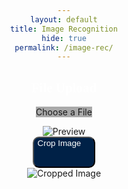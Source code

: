 ```yaml
---
layout: default
title: Image Recognition
hide: true
permalink: /image-rec/
---
```


<style>
  @font-face {
    font-family: 'Collegiate Inside';
    src: url("/jcc_frontend/assets/fonts/CollegiateInsideFLF.ttf");
    font-weight: normal;
    font-style: normal;
}

  body {
    justify-content: center;
    text-align: center;

    h2 {
      color: white;
      font-family: 'Collegiate Inside';
      font-weight: bold;
    }
  }
  .button {
    width: 20%;
    height: 50px;
    background-color: rgb(0, 33, 71); 
    color: white;
    border-radius: 10px;
    margin: auto;
    padding: auto;
    display: flex;
  }
  .label {
    width: auto;
    height: auto;
    background-color: darkgrey;
    margin: auto;
    padding: auto;
  }
  
</style>

<head>
    <link rel="stylesheet" href="https://unpkg.com/cropperjs@1.5.12/dist/cropper.css">
</head>

<body>
    <h2>File Upload</h2> 
    <input type="file" id="fileInput" style="display: none">
    <label class="label" for="fileInput" id="customButton">Choose a File</label>
      <p id="fileName"></p>
      <div>
          <img id="previewImage" alt="Preview" style="max-width: 100%;">
      </div>
    <button class="button" id="cropButton" onclick="cropImage()">Crop Image</button>
    <div>
        <img id="croppedImage" alt="Cropped Image">
  </div>
<script src="https://unpkg.com/cropperjs@1.5.12/dist/cropper.js"></script>

<script>
    let cropper;

    document.getElementById('fileInput').addEventListener('change', handleFileSelect);

    function handleFileSelect(event) {
    const fileInput = event.target;
    const file = fileInput.files[0];

    // Display selected file name
    document.getElementById('fileName').innerHTML = `Selected File: ${file.name}`;

    const reader = new FileReader();
    reader.onload = function (e) {
        document.getElementById('previewImage').src = reader.result;

        // Reset the Cropper instance with the new image
        if (cropper) {
        cropper.destroy(); // Destroy the existing Cropper instance
        }

        cropper = new Cropper(document.getElementById('previewImage'), {
        aspectRatio: 0,
        viewMode: 2,
        });

        document.getElementById('cropButton').style.display = 'block';
    };
    reader.readAsDataURL(file);
    }

    function cropImage() {
        const croppedData = cropper.getCroppedCanvas().toDataURL();
        document.getElementById('croppedImage').src = croppedData;
        fetcher(croppedData);
    }

    function fetcher(croppedData) {
         const arr = croppedData.split(',');
        const mime = arr[0].match(/:(.*?);/)[1];
        const bstr = atob(arr[1]);
        let n = bstr.length;
        const u8arr = new Uint8Array(n);
        
        while (n--) {
            u8arr[n] = bstr.charCodeAt(n);
        }
        
        const blob = new Blob([u8arr], { type: mime });
        const file = new File([blob], 'croppedImage.png', { type: 'image/png' });

        // Create a FormData object to send the file
        const formData = new FormData();
        formData.append('image', file);

        fetch('http://localhost:8103/image/upload', {
            method: 'POST',
            body: formData,
        })
        .then(response => {
            if (!response.ok) {
            throw new Error(`HTTP error! Status: ${response.status}`);
            }
            return response.text();
        })
        .then(data => {
            console.log('OCR Result:', data);
        })
        .catch(error => {
            console.error('Error:', error);
        });
    }
  </script>
</body>